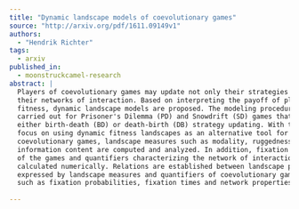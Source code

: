 ```yaml
---
title: "Dynamic landscape models of coevolutionary games"
source: "http://arxiv.org/pdf/1611.09149v1"
authors:
  - "Hendrik Richter"
tags:
  - arxiv
published_in:
  - moonstruckcamel-research
abstract: |
  Players of coevolutionary games may update not only their strategies but also
  their networks of interaction. Based on interpreting the payoff of players as
  fitness, dynamic landscape models are proposed. The modeling procedure is
  carried out for Prisoner's Dilemma (PD) and Snowdrift (SD) games that both use
  either birth-death (BD) or death-birth (DB) strategy updating. With the main
  focus on using dynamic fitness landscapes as an alternative tool for analyzing
  coevolutionary games, landscape measures such as modality, ruggedness and
  information content are computed and analyzed. In addition, fixation properties
  of the games and quantifiers characterizing the network of interaction are
  calculated numerically. Relations are established between landscape properties
  expressed by landscape measures and quantifiers of coevolutionary game dynamics
  such as fixation probabilities, fixation times and network properties
  
---
```

